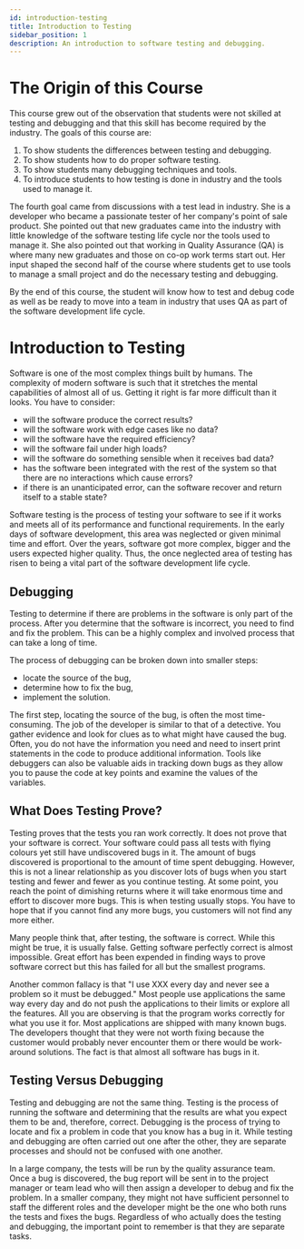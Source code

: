 ```yaml
---
id: introduction-testing
title: Introduction to Testing
sidebar_position: 1
description: An introduction to software testing and debugging.
---
```


# The Origin of this Course

This course grew out of the observation that students were not skilled at testing and debugging and that this skill has become required by the industry. The goals of this course are:

1. To show students the differences between testing and debugging.
2. To show students how to do proper software testing.
3. To show students many debugging techniques and tools.
4. To introduce students to how testing is done in industry and the tools used to manage it.

The fourth goal came from discussions with a test lead in industry. She is a developer who became a passionate tester of her company's point of sale product. She pointed out that new graduates came into the industry with little knowledge of the software testing life cycle nor the tools used to manage it. She also pointed out that working in Quality Assurance (QA) is where many new graduates and those on co-op work terms start out. Her input shaped the second half of the course where students get to use tools to manage a small project and do the necessary testing and debugging.

By the end of this course, the student will know how to test and debug code as well as be ready to move into a team in industry that uses QA as part of the software development life cycle.

# Introduction to Testing

Software is one of the most complex things built by humans. The complexity of modern software is such that it stretches the mental capabilities of almost all of us. Getting it right is far more difficult than it looks. You have to consider:

- will the software produce the correct results?
- will the software work with edge cases like no data?
- will the software have the required efficiency?
- will the software fail under high loads?
- will the software do something sensible when it receives bad data?
- has the software been integrated with the rest of the system so that there are no interactions which cause errors?
- if there is an unanticipated error, can the software recover and return itself to a stable state?

Software testing is the process of testing your software to see if it works and meets all of its performance and functional requirements. In the early days of software development, this area was neglected or given minimal time and effort. Over the years, software got more complex, bigger and the users expected higher quality. Thus, the once neglected area of testing has risen to being a vital part of the software development life cycle.

## Debugging

Testing to determine if there are problems in the software is only part of the process. After you determine that the software is incorrect, you need to find and fix the problem. This can be a highly complex and involved process that can take a long of time.

The process of debugging can be broken down into smaller steps:

- locate the source of the bug,
- determine how to fix the bug,
- implement the solution.

The first step, locating the source of the bug, is often the most time-consuming. The job of the developer is similar to that of a detective. You gather evidence and look for clues as to what might have caused the bug. Often, you do not have the information you need and need to insert print statements in the code to produce additional information. Tools like debuggers can also be valuable aids in tracking down bugs as they allow you to pause the code at key points and examine the values of the variables.

## What Does Testing Prove?

Testing proves that the tests you ran work correctly. It does not prove that your software is correct. Your software could pass all tests with flying colours yet still have undiscovered bugs in it. The amount of bugs discovered is proportional to the amount of time spent debugging. However, this is not a linear relationship as you discover lots of bugs when you start testing and fewer and fewer as you continue testing. At some point, you reach the point of dimishing returns where it will take enormous time and effort to discover more bugs. This is when testing usually stops. You have to hope that if you cannot find any more bugs, you customers will not find any more either.

Many people think that, after testing, the software is correct. While this might be true, it is usually false. Getting software perfectly correct is almost impossible. Great effort has been expended in finding ways to prove software correct but this has failed for all but the smallest programs.

Another common fallacy is that "I use XXX every day and never see a problem so it must be debugged." Most people use applications the same way every day and do not push the applications to their limits or explore all the features. All you are observing is that the program works correctly for what you use it for. Most applications are shipped with many known bugs. The developers thought that they were not worth fixing because the customer would probably never encounter them or there would be work-around solutions. The fact is that almost all software has bugs in it.

## Testing Versus Debugging

Testing and debugging are not the same thing. Testing is the process of running the software and determining that the results are what you expect them to be and, therefore, correct. Debugging is the process of trying to locate and fix a problem in code that you know has a bug in it. While testing and debugging are often carried out one after the other, they are separate processes and should not be confused with one another.

In a large company, the tests will be run by the quality assurance team. Once a bug is discovered, the bug report will be sent in to the project manager or team lead who will then assign a developer to debug and fix the problem. In a smaller company, they might not have sufficient personnel to staff the different roles and the developer might be the one who both runs the tests and fixes the bugs. Regardless of who actually does the testing and debugging, the important point to remember is that they are separate tasks.
